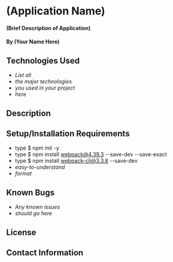 # (Application Name)

#### (Brief Description of Application)

#### By (Your Name Here)

## Technologies Used

* _List all_
* _the major technologies_
* _you used in your project_
* _here_

## Description

## Setup/Installation Requirements

* type $ npm init -y
* type $ npm install webpack@4.39.3 --save-dev --save-exact
* type $ npm install webpack-cli@3.3.8 --save-dev
* _easy-to-understand_
* _format_

## Known Bugs

* _Any known issues_
* _should go here_

## License

## Contact Information